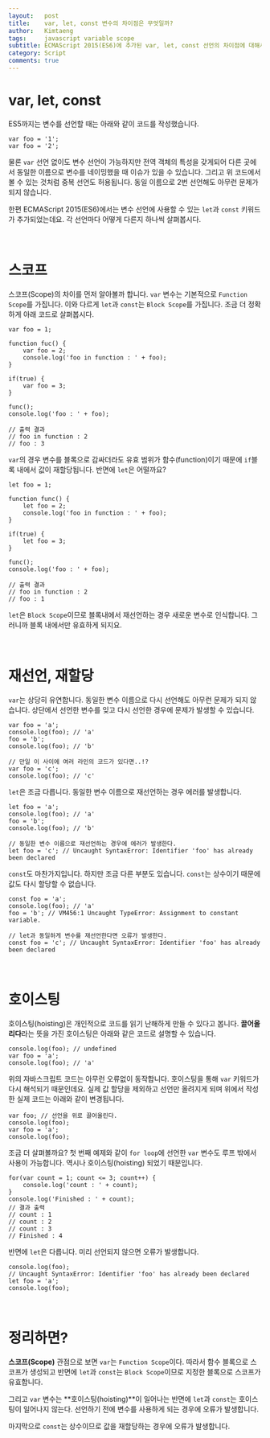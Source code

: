 ```yaml
---
layout:   post
title:    var, let, const 변수의 차이점은 무엇일까?
author:   Kimtaeng
tags: 	  javascript variable scope
subtitle: ECMAScript 2015(ES6)에 추가된 var, let, const 선언의 차이점에 대해서 알아보자. 
category: Script
comments: true
---
```


# var, let, const

ES5까지는 변수를 선언할 때는 아래와 같이 코드를 작성했습니다.

<pre class="line-numbers"><code class="language-javascript" data-start="1">var foo = '1';
var foo = '2';
</code></pre>

물론 ```var``` 선언 없이도 변수 선언이 가능하지만 전역 객체의 특성을 갖게되어
다른 곳에서 동일한 이름으로 변수를 네이밍했을 때 이슈가 있을 수 있습니다.
그리고 위 코드에서 볼 수 있는 것처럼 중복 선언도 허용됩니다. 동일 이름으로 2번 선언해도 아무런 문제가 되지 않습니다.

한편 ECMAScript 2015(ES6)에서는 변수 선언에 사용할 수 있는 ```let```과 ```const``` 키워드가 추가되었는데요.
각 선언마다 어떻게 다른지 하나씩 살펴봅시다.

<br/>

# 스코프

스코프(Scope)의 차이를 먼저 알아볼까 합니다. ```var``` 변수는 기본적으로 ```Function Scope```를 가집니다.
이와 다르게 ```let```과 ```const```는 ```Block Scope```를 가집니다. 조금 더 정확하게 아래 코드로 살펴봅시다.

<pre class="line-numbers"><code class="language-javascript" data-start="1">var foo = 1;

function fuc() {
    var foo = 2;
    console.log('foo in function : ' + foo);
}

if(true) {
    var foo = 3;
}

func();
console.log('foo : ' + foo);

// 출력 결과
// foo in function : 2
// foo : 3
</code></pre>

```var```의 경우 변수를 블록으로 감싸더라도 유효 범위가 함수(function)이기 때문에 ```if```블록 내에서
값이 재할당됩니다. 반면에 ```let```은 어떨까요?

<pre class="line-numbers"><code class="language-javascript" data-start="1">let foo = 1;

function func() {
    let foo = 2;
    console.log('foo in function : ' + foo);
}

if(true) {
    let foo = 3;
}

func();
console.log('foo : ' + foo);

// 출력 결과
// foo in function : 2
// foo : 1
</code></pre>

```let```은 ```Block Scope```이므로 블록내에서 재선언하는 경우 새로운 변수로 인식합니다.
그러니까 블록 내에서만 유효하게 되지요.

<br/>

# 재선언, 재할당

```var```는 상당히 유연합니다. 동일한 변수 이름으로 다시 선언해도 아무런 문제가 되지 않습니다.
상단에서 선언한 변수를 잊고 다시 선언한 경우에 문제가 발생할 수 있습니다.

<pre class="line-numbers"><code class="language-javascript" data-start="1">var foo = 'a';
console.log(foo); // 'a'
foo = 'b';
console.log(foo); // 'b'

// 만일 이 사이에 여러 라인의 코드가 있다면..!? 
var foo = 'c';
console.log(foo); // 'c'
</code></pre>

```let```은 조금 다릅니다. 동일한 변수 이름으로 재선언하는 경우 에러를 발생합니다.

<pre class="line-numbers"><code class="language-javascript" data-start="1">let foo = 'a';
console.log(foo); // 'a'
foo = 'b';
console.log(foo); // 'b'

// 동일한 변수 이름으로 재선언하는 경우에 에러가 발생한다.
let foo = 'c'; // Uncaught SyntaxError: Identifier 'foo' has already been declared
</code></pre>

```const```도 마찬가지입니다. 하지만 조금 다른 부분도 있습니다. ```const```는 상수이기 때문에
값도 다시 할당할 수 없습니다.

<pre class="line-numbers"><code class="language-javascript" data-start="1">const foo = 'a';
console.log(foo); // 'a'
foo = 'b'; // VM456:1 Uncaught TypeError: Assignment to constant variable.

// let과 동일하게 변수를 재선언한다면 오류가 발생한다.
const foo = 'c'; // Uncaught SyntaxError: Identifier 'foo' has already been declared
</code></pre>

<br/>

# 호이스팅

호이스팅(hoisting)은 개인적으로 코드를 읽기 난해하게 만들 수 있다고 봅니다. **끌어올리다**라는 뜻을 가진 호이스팅은
아래와 같은 코드로 설명할 수 있습니다.

<pre class="line-numbers"><code class="language-javascript" data-start="1">console.log(foo); // undefined
var foo = 'a';
console.log(foo); // 'a'
</code></pre>

위의 자바스크립트 코드는 아무런 오류없이 동작합니다. 호이스팅을 통해 ```var``` 키워드가 다시 해석되기 때문인데요.
실제 값 할당을 제외하고 선언만 올려지게 되며 위에서 작성한 실제 코드는 아래와 같이 변경됩니다.

<pre class="line-numbers"><code class="language-javascript" data-start="1">var foo; // 선언을 위로 끌어올린다.
console.log(foo);
var foo = 'a';
console.log(foo);
</code></pre>

조금 더 살펴볼까요? 첫 번째 예제와 같이 ```for loop```에 선언한 ```var``` 변수도 루프 밖에서 사용이 가능합니다.
역시나 호이스팅(hoisting) 되었기 때문입니다.

<pre class="line-numbers"><code class="language-javascript" data-start="1">for(var count = 1; count <= 3; count++) {
    console.log('count : ' + count);
}
console.log('Finished : ' + count);
// 결과 출력
// count : 1
// count : 2
// count : 3
// Finished : 4
</code></pre>

반면에 ```let```은 다릅니다. 미리 선언되지 않으면 오류가 발생합니다.

<pre class="line-numbers"><code class="language-javascript" data-start="1">console.log(foo);
// Uncaught SyntaxError: Identifier 'foo' has already been declared
let foo = 'a';
console.log(foo);
</code></pre>

<br/>

# 정리하면?

**스코프(Scope)** 관점으로 보면 ```var```는 ```Function Scope```이다. 따라서 함수 블록으로 스코프가 생성되고
반면에 ```let```과 ```const```는 ```Block Scope```이므로 지정한 블록으로 스코프가 유효합니다.

그리고 ```var``` 변수는 **호이스팅(hoisting)**이 일어나는 반면에 ```let```과 ```const```는 호이스팅이 일어나지 않는다.
선언하기 전에 변수를 사용하게 되는 경우에 오류가 발생합니다.

마지막으로 ```const```는 상수이므로 값을 재할당하는 경우에 오류가 발생합니다. 